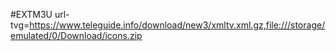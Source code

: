 #EXTM3U url-tvg=https://www.teleguide.info/download/new3/xmltv.xml.gz,file:///storage/emulated/0/Download/icons.zip
